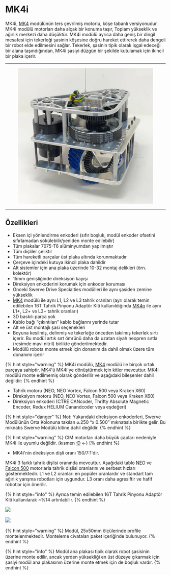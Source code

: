 # MK4i

MK4i, [MK4](../mk4.md) modülünün ters çevrilmiş motorlu, köşe tabanlı versiyonudur. MK4i modülü motorları daha alçak bir konuma taşır, Toplam yükseklik ve ağırlık merkezi daha düşüktür. MK4i modülü ayrıca daha geniş bir dingil mesafesi için tekerleği şasinin köşesine doğru hareket ettirerek daha dengeli bir robot elde edilmesini sağlar. Tekerlek, şasinin tipik olarak işgal edeceği bir alana taşındığından, MK4i şasiyi düzgün bir şekilde kutulamak için ikincil bir plaka içerir.

***

<figure><img src="../../../.gitbook/assets/image (1) (1) (1) (1).png" alt=""><figcaption></figcaption></figure>

***

## Özellikleri

* Eksen içi yönlendirme enkoderi (sıfır boşluk, modül enkoder ofsetini sıfırlamadan sökülebilir/yeniden monte edilebilir)
* Tüm plakalar 7075-T6 alüminyumdan yapılmıştır
* Tüm dişliler çeliktir
* Tüm hareketli parçalar üst plaka altında korunmaktadır
* Çerçeve içindeki kutuya ikincil plaka dahildir
* Alt sistemler için ana plaka üzerinde 10-32 montaj delikleri (örn. kolektör)
* 15mm genişliğinde direksiyon kayışı
* Direksiyon enkoderini korumak için enkoder koruması
* Önceki Swerve Drive Specialties modülleri ile aynı şasiden zemine yükseklik
* [MK4](../mk4.md) modülü ile aynı L1, L2 ve L3 tahrik oranları (ayrı olarak temin edilebilen 16T Tahrik Pinyonu Adaptör Kiti kullanıldığında [MK4n](../mk4n/) ile aynı L1+, L2+ ve L3+ tahrik oranları)
* 3D baskılı parça yok
* Kablo bağı “çıkıntıları” kablo bağlarını yerinde tutar
* Alt ve üst montajlı şasi seçenekleri
* Boyuna kesilmiş, delinmiş ve tekerleğe önceden takılmış tekerlek sırtı içerir. Bu modül artık sırt ömrünü daha da uzatan siyah neopren sırtla (resimde mavi nitril) birlikte gönderilmektedir.
* Modülü robota monte etmek için donanım da dahil olmak üzere tüm donanımı içerir

{% hint style="warning" %}
MK4i modülü, [MK4](../mk4.md) modülü ile birçok ortak parçaya sahiptir. [MK4](../mk4.md)'ü MK4i'ye dönüştürmek için kitler mevcuttur. MK4i modülü monte edilmemiş olarak gönderilir ve aşağıdaki bileşenler dahil değildir:
{% endhint %}

* Tahrik motoru (NEO, NEO Vortex, Falcon 500 veya Kraken X60)
* Direksiyon motoru (NEO, NEO Vortex, Falcon 500 veya Kraken X60)
* Direksiyon enkoderi (CTRE CANcoder, Thrifty Absolute Magnetic Encoder, Redux HELIUM Canandcoder veya eşdeğeri)

{% hint style="danger" %}
Not: Yukarıdaki direksiyon enkoderleri, Swerve Modülünün Orta Kolonuna takılan ⌀.250 “x 0.500” mıknatısla birlikte gelir. Bu mıknatıs Swerve Modülü kitine dahil değildir.
{% endhint %}

{% hint style="warning" %}
CIM motorları daha büyük çapları nedeniyle MK4i ile uyumlu değildir. (kısmen [:D](https://www.chiefdelphi.com/t/7444-charged-up-robot-showcase-cim-neo-mk4i-swerve-drive-chassis/431371) <-)
{% endhint %}

* MK4i'nin direksiyon dişli oranı 150/7:1'dir.

MK4i 3 farklı tahrik dişlisi oranında mevcuttur. Aşağıdaki tablo [NEO](../../motorlar/fircasiz-motorlar/neo-v1/) ve [Falcon 500](../../motorlar/fircasiz-motorlar/falcon-500.md) motorlarla tahrik dişlisi oranlarını ve serbest hızları göstermektedir. L1 ve L2 oranları en popüler oranlardır ve standart tam ağırlık yarışma robotları için uygundur. L3 oranı daha agresiftir ve hafif robotlar için önerilir.

{% hint style="info" %}
Ayrıca temin edilebilen 16T Tahrik Pinyonu Adaptör Kiti kullanılarak \~%14 artırılabilir.
{% endhint %}

![](https://cdn.shopify.com/s/files/1/0065/4308/1590/files/14T\_Gear\_Ratios.png?v=1723760292)

![](https://cdn.shopify.com/s/files/1/0065/4308/1590/files/MK4\_Free\_Speeds.png?v=1723760292)

{% hint style="warning" %}
Modül, 25x50mm ölçülerinde profile montelenmektedir. Monteleme civataları paket içeriğinde bulunuyor.
{% endhint %}

{% hint style="info" %}
Modül ana plakası tipik olarak robot şasisinin üzerine monte edilir, ancak yerden yüksekliği en üst düzeye çıkarmak için şasiyi modül ana plakasının üzerine monte etmek için de boşluk vardır.
{% endhint %}

